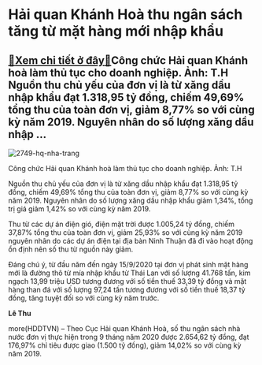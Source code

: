 Hải quan Khánh Hoà thu ngân sách tăng từ mặt hàng mới nhập khẩu
===============================================================

[:gift:Xem chi tiết ở đây:gift:](https://hddtvn.com/hai-quan-khanh-hoa-thu-ngan-sach-tang-tu-mat-hang-moi-nhap-khau/)Công chức Hải quan Khánh hoà làm thủ tục cho doanh nghiệp. Ảnh: T.H Nguồn thu chủ yếu của đơn vị là từ xăng dầu nhập khẩu đạt 1.318,95 tỷ đồng, chiếm 49,69% tổng thu của toàn đơn vị, giảm 8,77% so với cùng kỳ năm 2019. Nguyên nhân do số lượng xăng dầu nhập …
------------------------------------------------------------------------------------------------------------------------------------------------------------------------------------------------------------------------------------------------------------------





![2749-hq-nha-trang](https://haiquanonline.com.vn/stores/news_dataimages/hoalt/122019/03/22/in_article/2749_HQ_nha_trang.jpg?rt=20201013105601 "Hải quan Khánh hoà")


Công chức Hải quan Khánh hoà làm thủ tục cho doanh nghiệp. Ảnh: T.H



Nguồn thu chủ yếu của đơn vị là từ xăng dầu nhập khẩu đạt 1.318,95 tỷ đồng, chiếm 49,69% tổng thu của toàn đơn vị, giảm 8,77% so với cùng kỳ năm 2019. Nguyên nhân do số lượng xăng dầu nhập khẩu giảm 1,34%, tổng trị giá giảm 1,42% so với cùng kỳ năm 2019.


Thu từ các dự án điện gió, điện mặt trời được 1.005,24 tỷ đồng, chiếm 37,87% tổng thu của toàn đơn vị, giảm 25,93% so với cùng kỳ năm 2019 nguyên nhân do các dự án điện tại địa bàn Ninh Thuận đã đi vào hoạt động ổn định nên số thu từ nguồn này giảm.


Đáng chú ý, từ đầu năm đến ngày 15/9/2020 tại đơn vị phát sinh mặt hàng mới là đường thô từ mía nhập khẩu từ Thái Lan với số lượng 41.768 tấn, kim ngạch 13,99 triệu USD tương đương với số tiền thuế 33,39 tỷ đồng và mặt hàng than đá với số lượng 97,24 tấn tương đương với số tiền thuế 18,37 tỷ đồng, tăng tuyệt đối so với cùng kỳ năm trước.




**Lê Thu**



more(HDDTVN) – Theo Cục Hải quan Khánh Hoà, số thu ngân sách nhà nước đơn vị thực hiện trong 9 tháng năm 2020 được 2.654,62 tỷ đồng, đạt 176,97% chỉ tiêu được giao (1.500 tỷ đồng), giảm 14,02% so với cùng kỳ năm 2019.

